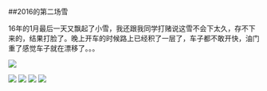 <!--
author: yaoxiaofeng
head: http://7xk25s.com1.z0.glb.clouddn.com/avtar.jpg
date: 2016-02-01
title: 2016的第二场雪
tags: 
category: 生活
status: publish
summary: 
-->
##2016的第二场雪

16年的1月最后一天又飘起了小雪，我还跟我同学打赌说这雪不会下太久，存不下来的，结果打脸了。晚上开车的时候路上已经积了一层了，车子都不敢开快，油门重了感觉车子就在漂移了。。。

![](http://7xk25s.com1.z0.glb.clouddn.com/IMG_1171.JPG?imageMogr2/thumbnail/700x)

![](http://7xk25s.com1.z0.glb.clouddn.com/IMG_1173.JPG?imageMogr2/thumbnail/700x/rotate/90)
![](http://7xk25s.com1.z0.glb.clouddn.com/IMG_1176.JPG?imageMogr2/thumbnail/700x/rotate/90)
![](http://7xk25s.com1.z0.glb.clouddn.com/IMG_1178.JPG?imageMogr2/thumbnail/700x/rotate/90)
![](http://7xk25s.com1.z0.glb.clouddn.com/IMG_1085.JPG?imageMogr2/thumbnail/700x/rotate/90)